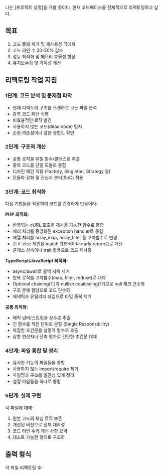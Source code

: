 나는 [프로젝트 설명]을 개발 중이다. 현재 코드베이스를 전체적으로 리팩토링하고 싶다.

## 목표
1. 코드 중복 제거 및 재사용성 극대화
2. 코드 라인 수 30-50% 감소
3. 성능 최적화 및 메모리 효율성 향상
4. 유지보수성 및 가독성 개선

## 리팩토링 작업 지침

### 1단계: 코드 분석 및 문제점 파악
- 현재 디렉토리 구조를 스캔하고 모든 파일 분석
- 중복 코드 패턴 식별
- 비효율적인 로직 발견
- 사용하지 않는 코드(dead code) 탐지
- 순환 의존성이나 강한 결합도 확인

### 2단계: 구조적 개선
- 공통 로직을 유틸 함수/클래스로 추출
- 중복 코드를 단일 모듈로 통합
- 디자인 패턴 적용 (Factory, Singleton, Strategy 등)
- 모듈화 강화 및 관심사 분리(SoC) 적용

### 3단계: 코드 최적화
다음 기법들을 적용하여 코드를 간결하게 만들어라:

**PHP 최적화:**
- 반복되는 cURL 호출을 재사용 가능한 함수로 통합
- 에러 처리를 중앙화된 exception handler로 통합
- 배열 처리를 array_map, array_filter 등 고차함수로 변경
- 긴 if-else 체인을 match 표현식이나 early return으로 개선
- 클래스 상속이나 trait 활용으로 코드 재사용

**TypeScript/JavaScript 최적화:**
- async/await로 콜백 지옥 제거
- 반복 로직을 고차함수(map, filter, reduce)로 대체
- Optional chaining(?.)과 nullish coalescing(??)으로 null 체크 간소화
- 구조 분해 할당으로 코드 단순화
- 제네릭과 유틸리티 타입으로 타입 중복 제거

**공통 최적화:**
- 매직 넘버/스트링을 상수로 추출
- 긴 함수를 작은 단위로 분할 (Single Responsibility)
- 복잡한 조건문을 설명적 함수로 추출
- 삼항 연산자나 단축 평가로 간단한 조건문 대체

### 4단계: 파일 통합 및 정리
- 유사한 기능의 파일들을 통합
- 사용하지 않는 import/require 제거
- 파일명과 구조를 일관성 있게 정리
- 설정 파일들을 하나로 통합

### 5단계: 실제 구현
각 파일에 대해:
1. 원본 코드의 핵심 로직 보존
2. 개선된 버전으로 전체 재작성
3. 코드 라인 수와 개선 사항 요약
4. 테스트 가능한 형태로 구조화

## 출력 형식
각 파일 리팩토링 후:
